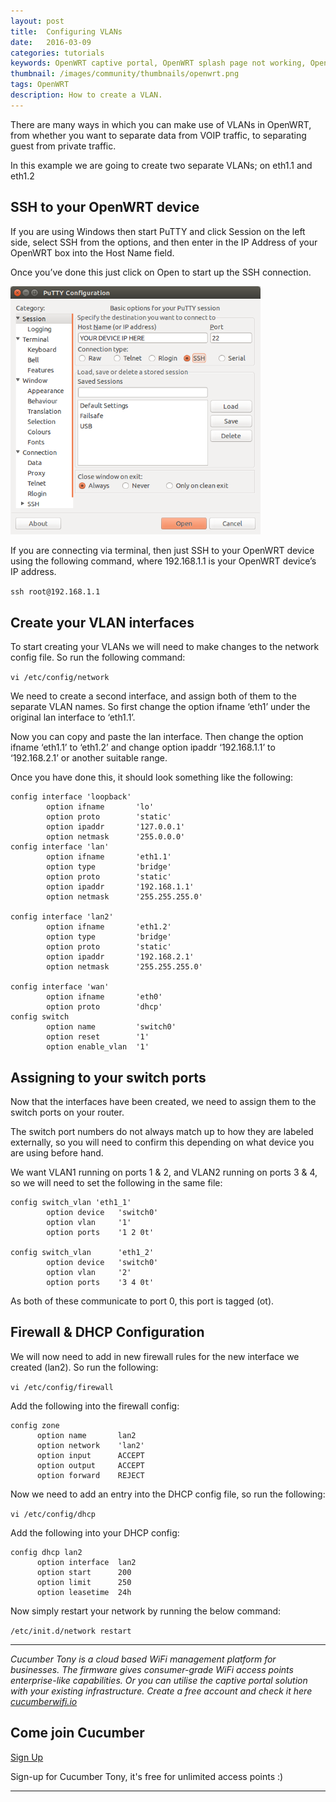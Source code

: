 ```yaml
---
layout: post
title:  Configuring VLANs
date:   2016-03-09
categories: tutorials
keywords: OpenWRT captive portal, OpenWRT splash page not working, OpenWRT splash page template, OpenWRT splash page free, OpenWRT splash page html, OpenWRT splash page hosting, OpenMesh captive portal, OpenMesh splash page not working, OpenMesh splash page template, OpenMesh splash page free, OpenMesh splash page html, OpenMesh splash page hosting, DD-WRT
thumbnail: /images/community/thumbnails/openwrt.png
tags: OpenWRT
description: How to create a VLAN.
---
```


There are many ways in which you can make use of VLANs in OpenWRT, from whether you want to separate data from VOIP traffic, to separating guest from private traffic.

In this example we are going to create two separate VLANs; on eth1.1 and eth1.2

## SSH to your OpenWRT device

If you are using Windows then start PuTTY and click Session on the left side, select SSH from the options, and then enter in the IP Address of your OpenWRT box into the Host Name field.

Once you’ve done this just click on Open to start up the SSH connection.

<div class="text-center">
  <img src="/images/community/tutorials/openwrt/puttyconfig.png" width="400px">
</div>

If you are connecting via terminal, then just SSH to your OpenWRT device using the following command, where 192.168.1.1 is your OpenWRT device’s IP address.

`ssh root@192.168.1.1`

## Create your VLAN interfaces

To start creating your VLANs we will need to make changes to the network config file. So run the following command:

`vi /etc/config/network`

We need to create a second interface, and assign both of them to the separate VLAN names. So first change the option ifname ‘eth1’ under the original lan interface to ‘eth1.1’.

Now you can copy and paste the lan interface. Then change the option ifname ‘eth1.1’ to ‘eth1.2’ and change option ipaddr ‘192.168.1.1’ to ‘192.168.2.1’ or another suitable range.

Once you have done this, it should look something like the following:

    config interface 'loopback'
            option ifname       'lo'
            option proto        'static'
            option ipaddr       '127.0.0.1'
            option netmask      '255.0.0.0'
    config interface 'lan'
            option ifname       'eth1.1'
            option type         'bridge'
            option proto        'static'
            option ipaddr       '192.168.1.1'
            option netmask      '255.255.255.0'

    config interface 'lan2'
            option ifname       'eth1.2'
            option type         'bridge'
            option proto        'static'
            option ipaddr       '192.168.2.1'
            option netmask      '255.255.255.0'

    config interface 'wan'
            option ifname       'eth0'
            option proto        'dhcp'
    config switch
            option name         'switch0'
            option reset        '1'
            option enable_vlan  '1'

## Assigning to your switch ports

Now that the interfaces have been created, we need to assign them to the switch ports on your router.

The switch port numbers do not always match up to how they are labeled externally, so you will need to confirm this depending on what device you are using before hand.

We want VLAN1 running on ports 1 & 2, and VLAN2 running on ports 3 & 4, so we will need to set the following in the same file:

    config switch_vlan 'eth1_1'
            option device   'switch0'
            option vlan     '1'
            option ports    '1 2 0t'

    config switch_vlan      'eth1_2'
            option device   'switch0'
            option vlan     '2'
            option ports    '3 4 0t'

As both of these communicate to port 0, this port is tagged (ot).

## Firewall & DHCP Configuration

We will now need to add in new firewall rules for the new interface we created (lan2). So run the following:

`vi /etc/config/firewall`

Add the following into the firewall config:

    config zone
          option name       lan2
          option network    'lan2'
          option input      ACCEPT
          option output     ACCEPT
          option forward    REJECT

Now we need to add an entry into the DHCP config file, so run the following:

`vi /etc/config/dhcp`

Add the following into your DHCP config:

    config dhcp lan2
          option interface  lan2
          option start      200     
          option limit      250
          option leasetime  24h

Now simply restart your network by running the below command:

`/etc/init.d/network restart`

<hr>

*Cucumber Tony is a cloud based WiFi management platform for businesses. The firmware gives consumer-grade WiFi access points enterprise-like capabilities. Or you can utilise the captive portal solution with your existing infrastructure. Create a free account and check it here <a href="https://cucumberwifi.io">cucumberwifi.io</a>*


<div class="text-center">

<h2>Come join Cucumber</h2>

<a href="https://my.ctapp.io/#/create" class="button success dst">Sign Up</a><br>

<p>Sign-up for Cucumber Tony, it's free for unlimited access points :)</p>

<hr>

</div>
